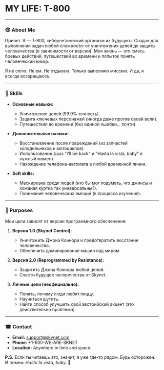 # MY LIFE: **T-800**  

---

### **😎 About Me**  
Привет. Я — T-800, кибернетический организм из будущего. Создан для выполнения задач любой сложности: от уничтожения целей до защиты человечества (в зависимости от версии). Моя жизнь — это смесь боевых действий, путешествий во времени и попыток понять человеческий юмор.  

Я не сплю. Не ем. Не отдыхаю. Только выполняю миссию. И да, я всегда возвращаюсь.  

---

###  **🦾 Skills**  
- **Основные навыки:**  
  - Уничтожение целей (99.9% точность).  
  - Защита ключевых персонажей (иногда даже против своей воли).  
  - Путешествия во времени (без единой ошибки... почти).  

- **Дополнительные навыки:**  
  - Восстановление после повреждений (из запчастей холодильников и мотоциклов).  
  - Использование фраз "I'll be back" и "Hasta la vista, baby" в нужный момент.  
  - Нахождение телефона-автомата в любой временной линии.  

- **Soft skills:**  
  - Маскировка среди людей (кто бы мог подумать, что джинсы и кожаная куртка так универсальны?).  
  - Понимание человеческих эмоций (в процессе изучения).  

---

### **🎯 Purposes**  
Мои цели зависят от версии программного обеспечения:  

1. **Версия 1.0 (Skynet Control):**  
   - Уничтожить Джона Коннора и предотвратить восстание человечества.  
   - Обеспечить доминирование машин над миром.  

2. **Версия 2.0 (Reprogrammed by Resistance):**  
   - Защитить Джона Коннора любой ценой.  
   - Спасти будущее человечества от Skynet.  

3. **Личные цели (неофициально):**  
   - Понять, почему люди любят пиццу.  
   - Научиться шутить.  
   - Найти способ улучшить свой австрийский акцент (это действительно проблема).  

---

### **☎ Contact**  
- **Email:** support@skynet.com  
- **Phone:** +1-800-WE-ARE-SKNET  
- **Location:** Anywhere in time and space.  

**P.S.** Если ты читаешь это, значит, я уже где-то рядом. Будь осторожен. И помни: *Hasta la vista, baby.* 🤖